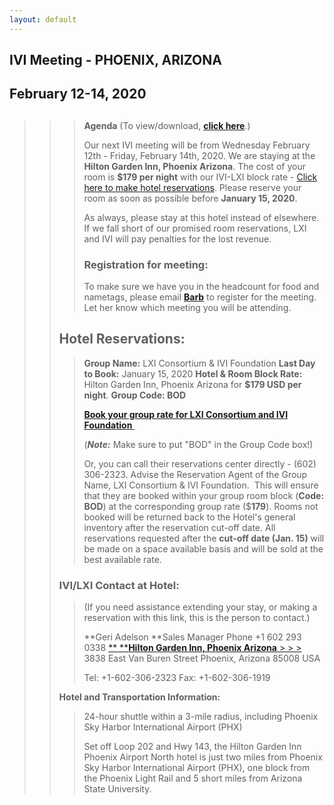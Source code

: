 ```yaml
---
layout: default
---
```

<div id="rightCol0">

<div data-align="center">

## IVI Meeting - PHOENIX, ARIZONA

## February 12-14, 2020

</div>

> > > ##
> > >
> > > **Agenda** (To view/download, **[click here](IVI_Agenda_2020-02.v2.pdf)**.)
> > >
> > > Our next IVI meeting will be from Wednesday February 12th -
> > > Friday, February 14th, 2020. We are staying at the **Hilton Garden
> > > Inn, Phoenix Arizona**. The cost of your room is **$179 per
> > > night** with our IVI-LXI block rate - [Click here to make hotel reservations](https://hiltongardeninn.hilton.com/en/gi/groups/personalized/P/PHXANGI-BOD-20200209/index.jhtml?WT.mc_id=POG).
> > > Please reserve your room as soon as possible before **January 15,
> > > 2020**.
> > >
> > > As always, please stay at this hotel instead of elsewhere. If we
> > > fall short of our promised room reservations, LXI and IVI will pay
> > > penalties for the lost revenue.
> > >
> > > ### **Registration for meeting:**
> > >
> > > To make sure we have you in the headcount for food and nametags,
> > > please email [**Barb**](mailto:bode.admin@comcast.net) to register
> > > for the meeting. Let her know which meeting you will be attending.
> >
> > ## **Hotel Reservations:**
> >
> > > **Group Name:** LXI Consortium & IVI Foundation
> > > **Last Day to Book:** January 15, 2020
> > > **Hotel & Room Block Rate:** Hilton Garden Inn, Phoenix Arizona
> > > for **$179 USD per night**.
> > > **Group Code: BOD**
> > >
> > > **[Book your group rate for LXI Consortium and IVI Foundation ](https://hiltongardeninn.hilton.com/en/gi/groups/personalized/P/PHXANGI-BOD-20200209/index.jhtml?WT.mc_id=POG)**
> > >
> > > (***Note:*** Make sure to put "BOD" in the Group Code box\!)
> > >
> > > Or, you can call their reservations center directly - (602)
> > > 306-2323. Advise the Reservation Agent of the Group Name, LXI
> > > Consortium & IVI Foundation.  This will ensure that they are
> > > booked within your group room block (**Code: BOD**) at the
> > > corresponding group rate ($**179**). Rooms not booked will be
> > > returned back to the Hotel's general inventory after the
> > > reservation cut-off date. All reservations requested after the
> > > **cut-off date (Jan. 15)** will be made on a space available basis
> > > and will be sold at the best available rate.
> >
> > ### **IVI/LXI Contact at Hotel:**
> >
> > > (If you need assistance extending your stay, or making a
> > > reservation with this link, this is the person to contact.)
> > >
> > > **Geri Adelson
> > > **Sales Manager
> > > Phone +1 602 293 0338 [**
> > > **<span style="font-weight: bold;">Hilton Garden Inn, Phoenix
> > > Arizona</span> > > > ](https://hiltongardeninn.hilton.com/en/gi/groups/personalized/P/PHXANGI-BOD-20200209/index.jhtml?WT.mc_id=POG)
> > > 3838 East Van Buren Street
> > > Phoenix, Arizona 85008
> > > USA
> > >
> > > Tel: +1-602-306-2323
> > > Fax: +1-602-306-1919
> >
> > **Hotel and Transportation Information:**
> >
> > > 24-hour shuttle within a 3-mile radius, including Phoenix Sky
> > > Harbor International Airport (PHX)
> > >
> > > Set off Loop 202 and Hwy 143, the Hilton Garden Inn Phoenix
> > > Airport North hotel is just two miles from Phoenix Sky Harbor
> > > International Airport (PHX), one block from the Phoenix Light Rail
> > > and 5 short miles from Arizona State University.

</div>

